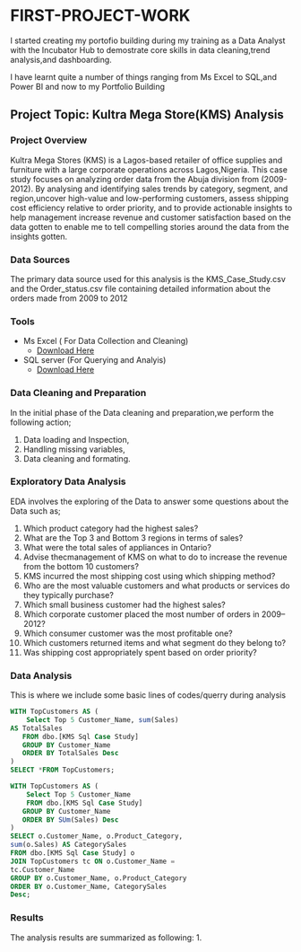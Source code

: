 # FIRST-PROJECT-WORK
 I started creating my portofio building during my training as a Data Analyst with the Incubator Hub to demostrate core skills in data cleaning,trend analysis,and dashboarding.

I have learnt quite a number of things ranging from Ms Excel to SQL,and Power BI and now to my Portfolio Building

## Project Topic: Kultra Mega Store(KMS) Analysis

### Project Overview

Kultra Mega Stores (KMS) is a Lagos-based retailer of office supplies and furniture with a large corporate operations across Lagos,Nigeria. This case study focuses on analyzing order data from the Abuja division from (2009-2012). By analysing and identifying sales trends by category, segment, and region,uncover high-value and low-performing customers, assess shipping cost efficiency relative to order priority, and to provide actionable insights to help management increase revenue and customer satisfaction based on the data gotten to enable me to tell compelling stories around the data from the insights gotten.

### Data Sources
The primary data source used for this analysis is the KMS_Case_Study.csv and the Order_status.csv file containing detailed information about the orders made  from 2009 to 2012

### Tools
- Ms Excel ( For Data Collection and Cleaning)
   -  [Download Here](https://microsoft.com)
- SQL server (For Querying and Analyis)
  -  [Download Here](https://www.microsoft.com/en-us/sql-server/sql-server-downloads)

 ### Data Cleaning and Preparation

 In the initial phase of the Data cleaning and preparation,we perform the following action;
 1. Data loading and Inspection,
 2. Handling missing variables,
 3. Data cleaning and formating.

### Exploratory Data Analysis

EDA involves the exploring of the Data to answer some questions about the Data such as;
1. Which product category had the highest sales?  
2. What are the Top 3 and Bottom 3 regions in terms of sales?  
3. What were the total sales of appliances in Ontario?  
4. Advise thecmanagement of KMS on what to do to increase the revenue from the bottom 10 customers?  
5. KMS incurred the most shipping cost using which shipping method?
6. Who are the most valuable customers and what products or services do they typically purchase?  
7. Which small business customer had the highest sales?  
8. Which corporate customer placed the most number of orders in 2009–2012?  
9. Which consumer customer was the most profitable one?  
10. Which customers returned items and what segment do they belong to?  
11. Was shipping cost appropriately spent based on order priority?

### Data Analysis

This is where we include some basic lines of codes/querry during analysis

```SQL
WITH TopCustomers AS (
    Select Top 5 Customer_Name, sum(Sales) 
AS TotalSales
   FROM dbo.[KMS Sql Case Study]
   GROUP BY Customer_Name
   ORDER BY TotalSales Desc
)
SELECT *FROM TopCustomers;

WITH TopCustomers AS (
    Select Top 5 Customer_Name
    FROM dbo.[KMS Sql Case Study]
   GROUP BY Customer_Name
   ORDER BY SUm(Sales) Desc
)
SELECT o.Customer_Name, o.Product_Category,
sum(o.Sales) AS CategorySales
FROM dbo.[KMS Sql Case Study] o
JOIN TopCustomers tc ON o.Customer_Name =
tc.Customer_Name
GROUP BY o.Customer_Name, o.Product_Category
ORDER BY o.Customer_Name, CategorySales
Desc;
```

 ### Results
 
 The analysis results are summarized as following:
 1. 
